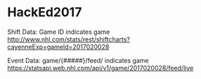 # HackEd2017

Shift Data: 
Game ID indicates game 
http://www.nhl.com/stats/rest/shiftcharts?cayenneExp=gameId=2017020028

Event Data:
game/{#####}/feed/ indicates game
https://statsapi.web.nhl.com/api/v1/game/2017020028/feed/live
